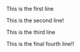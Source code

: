 This is the first line

This is the second line!

This is the third line

This is the final fourth line!!
